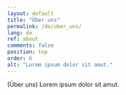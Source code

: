 ```yaml
---
layout: default
title: "Über uns"
permalink: /de/uber_uns/
lang: de
ref: about
comments: false
position: top
order: 6
alt: "Lorem ipsum dolor sit amut."
---
```

(Über uns) Lorem ipsum dolor sit amut.

